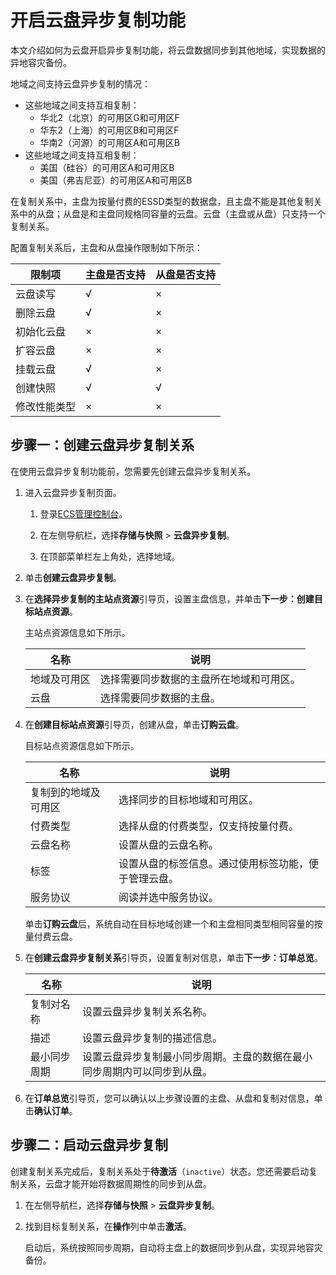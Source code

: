 # 开启云盘异步复制功能

本文介绍如何为云盘开启异步复制功能，将云盘数据同步到其他地域，实现数据的异地容灾备份。

地域之间支持云盘异步复制的情况：

-   这些地域之间支持互相复制：
    -   华北2（北京）的可用区G和可用区F
    -   华东2（上海）的可用区B和可用区F
    -   华南2（河源）的可用区A和可用区B
-   这些地域之间支持互相复制：
    -   美国（硅谷）的可用区A和可用区B
    -   美国（弗吉尼亚）的可用区A和可用区B

在复制关系中，主盘为按量付费的ESSD类型的数据盘，且主盘不能是其他复制关系中的从盘；从盘是和主盘同规格同容量的云盘。云盘（主盘或从盘）只支持一个复制关系。

配置复制关系后，主盘和从盘操作限制如下所示：

|限制项|主盘是否支持|从盘是否支持|
|---|------|------|
|云盘读写|√|×|
|删除云盘|√|×|
|初始化云盘|×|×|
|扩容云盘|×|×|
|挂载云盘|√|×|
|创建快照|√|√|
|修改性能类型|×|×|

## 步骤一：创建云盘异步复制关系

在使用云盘异步复制功能前，您需要先创建云盘异步复制关系。

1.  进入云盘异步复制页面。

    1.  登录[ECS管理控制台](https://ecs.console.aliyun.com)。

    2.  在左侧导航栏，选择**存储与快照** \> **云盘异步复制**。

    3.  在顶部菜单栏左上角处，选择地域。

2.  单击**创建云盘异步复制**。

3.  在**选择异步复制的主站点资源**引导页，设置主盘信息，并单击**下一步：创建目标站点资源**。

    主站点资源信息如下所示。

    |名称|说明|
    |--|--|
    |地域及可用区|选择需要同步数据的主盘所在地域和可用区。|
    |云盘|选择需要同步数据的主盘。|

4.  在**创建目标站点资源**引导页，创建从盘，单击**订购云盘**。

    目标站点资源信息如下所示。

    |名称|说明|
    |--|--|
    |复制到的地域及可用区|选择同步的目标地域和可用区。|
    |付费类型|选择从盘的付费类型，仅支持按量付费。|
    |云盘名称|设置从盘的云盘名称。|
    |标签|设置从盘的标签信息。通过使用标签功能，便于管理云盘。|
    |服务协议|阅读并选中服务协议。|

    单击**订购云盘**后，系统自动在目标地域创建一个和主盘相同类型相同容量的按量付费云盘。

5.  在**创建云盘异步复制关系**引导页，设置复制对信息，单击**下一步：订单总览**。

    |名称|说明|
    |--|--|
    |复制对名称|设置云盘异步复制关系名称。|
    |描述|设置云盘异步复制的描述信息。|
    |最小同步周期|设置云盘异步复制最小同步周期。主盘的数据在最小同步周期内可以同步到从盘。|

6.  在**订单总览**引导页，您可以确认以上步骤设置的主盘、从盘和复制对信息，单击**确认订单**。


## 步骤二：启动云盘异步复制

创建复制关系完成后，复制关系处于**待激活**（`inactive`）状态。您还需要启动复制关系，云盘才能开始将数据周期性的同步到从盘。

1.  在左侧导航栏，选择**存储与快照** \> **云盘异步复制**。

2.  找到目标复制关系，在**操作**列中单击**激活**。

    启动后，系统按照同步周期，自动将主盘上的数据同步到从盘，实现异地容灾备份。


